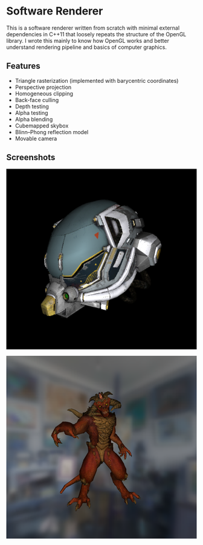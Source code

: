 # Software Renderer

This is a software renderer written from scratch with minimal external dependencies in C++11 that loosely repeats the structure of the OpenGL library. I wrote this mainly to know how OpenGL works and better understand rendering pipeline and basics of computer graphics.

## Features

+ Triangle rasterization (implemented with barycentric coordinates)
+ Perspective projection
+ Homogeneous clipping
+ Back-face culling
+ Depth testing
+ Alpha testing
+ Alpha blending
+ Cubemapped skybox
+ Blinn–Phong reflection model
+ Movable camera

## Screenshots

![Helmet](https://github.com/Hebella/Renderer/blob/master/helmet_result.PNG)

![Diablo3](https://github.com/Hebella/Renderer/blob/master/diablo3%20result.PNG)
